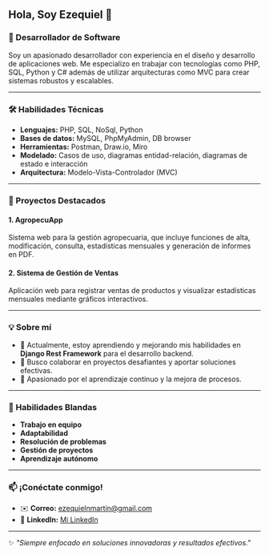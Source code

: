## Hola, Soy Ezequiel 👋  
### 🚀 Desarrollador de Software  

Soy un apasionado desarrollador con experiencia en el diseño y desarrollo de aplicaciones web. Me especializo en trabajar con tecnologías como PHP, SQL, Python y C# además de utilizar arquitecturas como MVC para crear sistemas robustos y escalables.  

---

### 🛠️ Habilidades Técnicas  
- **Lenguajes:** PHP, SQL, NoSql, Python  
- **Bases de datos:** MySQL, PhpMyAdmin, DB browser  
- **Herramientas:** Postman, Draw.io, Miro  
- **Modelado:** Casos de uso, diagramas entidad-relación, diagramas de estado e interacción  
- **Arquitectura:** Modelo-Vista-Controlador (MVC)  

---

### 🌟 Proyectos Destacados  
#### **1. AgropecuApp**  
Sistema web para la gestión agropecuaria, que incluye funciones de alta, modificación, consulta, estadísticas mensuales y generación de informes en PDF.  

#### **2. Sistema de Gestión de Ventas**  
Aplicación web para registrar ventas de productos y visualizar estadísticas mensuales mediante gráficos interactivos.  

---

### 💡 Sobre mí  
- 🎯 Actualmente, estoy aprendiendo y mejorando mis habilidades en **Django Rest Framework** para el desarrollo backend.  
- 🤝 Busco colaborar en proyectos desafiantes y aportar soluciones efectivas.  
- 🌱 Apasionado por el aprendizaje continuo y la mejora de procesos.  

---

### 🌟 Habilidades Blandas  
- **Trabajo en equipo**  
- **Adaptabilidad** 
- **Resolución de problemas**  
- **Gestión de proyectos** 
- **Aprendizaje autónomo**

---

### 📫 ¡Conéctate conmigo!  
- ✉️ **Correo:** [ezequielnmartin@gmail.com](mailto:ezequielnmartin@gmail.com)  
- 💼 **LinkedIn:** [Mi LinkedIn](https://www.linkedin.com/in/ezequielnicolasmartin/)  

---

✨ *"Siempre enfocado en soluciones innovadoras y resultados efectivos."*
